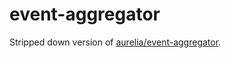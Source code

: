 # event-aggregator
Stripped down version of [aurelia/event-aggregator](https://github.com/aurelia/event-aggregator).
